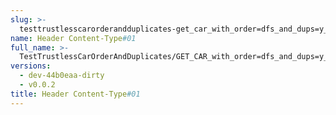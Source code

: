 ```yaml
---
slug: >-
  testtrustlesscarorderandduplicates-get_car_with_order=dfs_and_dups=y_of_unixfs_directory_with_duplicate_files-header_content-type#01
name: Header Content-Type#01
full_name: >-
  TestTrustlessCarOrderAndDuplicates/GET_CAR_with_order=dfs_and_dups=y_of_UnixFS_Directory_With_Duplicate_Files/Header_Content-Type#01
versions:
  - dev-44b0eaa-dirty
  - v0.0.2
title: Header Content-Type#01
---
```


